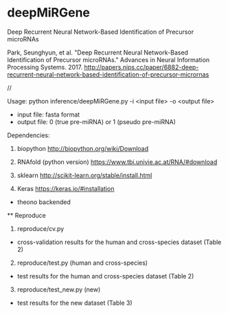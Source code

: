 # deepMiRGene
Deep Recurrent Neural Network-Based Identification of Precursor microRNAs

Park, Seunghyun, et al. "Deep Recurrent Neural Network-Based Identification of Precursor microRNAs." Advances in Neural Information Processing Systems. 2017.
http://papers.nips.cc/paper/6882-deep-recurrent-neural-network-based-identification-of-precursor-micrornas

//

Usage:
  python inference/deepMiRGene.py -i \<input file\> -o \<output file\>

- input file: fasta format
- output file: 0 (true pre-miRNA) or 1 (pseudo pre-miRNA)



Dependencies:
1. biopython http://biopython.org/wiki/Download

2. RNAfold (python version) https://www.tbi.univie.ac.at/RNA/#download

3. sklearn http://scikit-learn.org/stable/install.html

4. Keras https://keras.io/#installation
- theono backended




** Reproduce
1. reproduce/cv.py
- cross-validation results for the human and cross-species dataset (Table 2)

2. reproduce/test.py (human and cross-species)
- test results for the human and cross-species dataset (Table 2)

3. reproduce/test_new.py (new)
- test results for the new dataset (Table 3)




